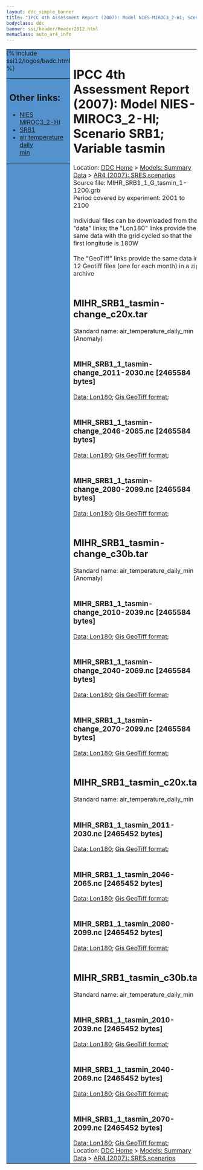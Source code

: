 ```yaml
---
layout: ddc_simple_banner
title: "IPCC 4th Assessment Report (2007): Model NIES-MIROC3_2-HI; Scenario SRB1; Variable tasmin"
bodyclass: ddc
banner: ssi/header/Header2012.html
menuclass: auto_ar4_info
---
```



<table width="100%" border="0" cellspacing="0" cellpadding="0" style="border-collapse: collapse;">
<tr style="margin:0;padding:0;border:0;">
<td style="margin:0;padding:0;border:0;height:1pt;width:150pt;background:#5492CD;" valign="top" >

<div id="lh-col2" class="auto_ar4_info">
<table class="menumain" bgcolor="#5492CD" cellspacing="0" width="100%" border="0">
<tr><td>
<h2> Other links:</h2>
<ul>
<li><a href="/auto/ar4/model-NIES-MIROC3_2-HI.html">NIES<br/>MIROC3_2-HI</a></li>
<li><a href="/auto/ar4/scenario-SRB1.html">SRB1</a></li>
<li><a href="/auto/ar4/var-air_temperature_daily_min.html">air temperature daily<br/> min</a></li>
</ul>
</td></tr>
{% include ssi12/logos/badc.html %}
</table>
</div>
</td>
<td><h1>IPCC 4th Assessment Report (2007): Model NIES-MIROC3_2-HI; Scenario SRB1; Variable tasmin</h1>

<!-- Breadcrumb1 -->
<div id="breadcrumb1" align="left">
Location: <a href="/index.html">DDC Home</a> > <a href="/sim/gcm_clim/">Models: Summary Data</a>
> <a href="/sim/gcm_clim/SRES_AR4/index.html">AR4 (2007): SRES scenarios</a>
</div>
<!-- End of Breadcrumb1 -->Source file: MIHR_SRB1_1_G_tasmin_1-1200.grb
<br/>
Period covered by experiment: 2001 to 2100<br/>
<br/>Individual files can be downloaded from the "data" links; the "Lon180" links provide the same data
         with the grid cycled so that the first longitude is 180W<br/>
<br/>The "GeoTiff" links provide the same data in 12 Geotiff files (one for each month)
          in a zip archive<br/>
<br/><h2>MIHR_SRB1_tasmin-change_c20x.tar</h2>
Standard name: air_temperature_daily_min (Anomaly)<br>
<br/><h3>MIHR_SRB1_1_tasmin-change_2011-2030.nc [2465584 bytes]</h3>
<a href="http://apps.ipcc-data.org/cgi-bin/downl/ar4_nc/tasmin/MIHR_SRB1_1_tasmin-change_2011-2030.nc">Data; </a><a href="http://apps.ipcc-data.org/cgi-bin/downl/ar4_nc/tasmin/MIHR_SRB1_1_tasmin-change_2011-2030.cyto180.nc"> Lon180</a>; <a href="/cgi-bin/downl/ar4_tif/tasmin/MIHR_SRB1_1_tasmin-change_2011-2030.zip">Gis GeoTiff format; </a><br/>
<br/><h3>MIHR_SRB1_1_tasmin-change_2046-2065.nc [2465584 bytes]</h3>
<a href="http://apps.ipcc-data.org/cgi-bin/downl/ar4_nc/tasmin/MIHR_SRB1_1_tasmin-change_2046-2065.nc">Data; </a><a href="http://apps.ipcc-data.org/cgi-bin/downl/ar4_nc/tasmin/MIHR_SRB1_1_tasmin-change_2046-2065.cyto180.nc"> Lon180</a>; <a href="/cgi-bin/downl/ar4_tif/tasmin/MIHR_SRB1_1_tasmin-change_2046-2065.zip">Gis GeoTiff format; </a><br/>
<br/><h3>MIHR_SRB1_1_tasmin-change_2080-2099.nc [2465584 bytes]</h3>
<a href="http://apps.ipcc-data.org/cgi-bin/downl/ar4_nc/tasmin/MIHR_SRB1_1_tasmin-change_2080-2099.nc">Data; </a><a href="http://apps.ipcc-data.org/cgi-bin/downl/ar4_nc/tasmin/MIHR_SRB1_1_tasmin-change_2080-2099.cyto180.nc"> Lon180</a>; <a href="/cgi-bin/downl/ar4_tif/tasmin/MIHR_SRB1_1_tasmin-change_2080-2099.zip">Gis GeoTiff format; </a><br/>
<br/><h2>MIHR_SRB1_tasmin-change_c30b.tar</h2>
Standard name: air_temperature_daily_min (Anomaly)<br>
<br/><h3>MIHR_SRB1_1_tasmin-change_2010-2039.nc [2465584 bytes]</h3>
<a href="http://apps.ipcc-data.org/cgi-bin/downl/ar4_nc/tasmin/MIHR_SRB1_1_tasmin-change_2010-2039.nc">Data; </a><a href="http://apps.ipcc-data.org/cgi-bin/downl/ar4_nc/tasmin/MIHR_SRB1_1_tasmin-change_2010-2039.cyto180.nc"> Lon180</a>; <a href="/cgi-bin/downl/ar4_tif/tasmin/MIHR_SRB1_1_tasmin-change_2010-2039.zip">Gis GeoTiff format; </a><br/>
<br/><h3>MIHR_SRB1_1_tasmin-change_2040-2069.nc [2465584 bytes]</h3>
<a href="http://apps.ipcc-data.org/cgi-bin/downl/ar4_nc/tasmin/MIHR_SRB1_1_tasmin-change_2040-2069.nc">Data; </a><a href="http://apps.ipcc-data.org/cgi-bin/downl/ar4_nc/tasmin/MIHR_SRB1_1_tasmin-change_2040-2069.cyto180.nc"> Lon180</a>; <a href="/cgi-bin/downl/ar4_tif/tasmin/MIHR_SRB1_1_tasmin-change_2040-2069.zip">Gis GeoTiff format; </a><br/>
<br/><h3>MIHR_SRB1_1_tasmin-change_2070-2099.nc [2465584 bytes]</h3>
<a href="http://apps.ipcc-data.org/cgi-bin/downl/ar4_nc/tasmin/MIHR_SRB1_1_tasmin-change_2070-2099.nc">Data; </a><a href="http://apps.ipcc-data.org/cgi-bin/downl/ar4_nc/tasmin/MIHR_SRB1_1_tasmin-change_2070-2099.cyto180.nc"> Lon180</a>; <a href="/cgi-bin/downl/ar4_tif/tasmin/MIHR_SRB1_1_tasmin-change_2070-2099.zip">Gis GeoTiff format; </a><br/>
<br/><h2>MIHR_SRB1_tasmin_c20x.tar</h2>
Standard name: air_temperature_daily_min<br>
<br/><h3>MIHR_SRB1_1_tasmin_2011-2030.nc [2465452 bytes]</h3>
<a href="http://apps.ipcc-data.org/cgi-bin/downl/ar4_nc/tasmin/MIHR_SRB1_1_tasmin_2011-2030.nc">Data; </a><a href="http://apps.ipcc-data.org/cgi-bin/downl/ar4_nc/tasmin/MIHR_SRB1_1_tasmin_2011-2030.cyto180.nc"> Lon180</a>; <a href="/cgi-bin/downl/ar4_tif/tasmin/MIHR_SRB1_1_tasmin_2011-2030.zip">Gis GeoTiff format; </a><br/>
<br/><h3>MIHR_SRB1_1_tasmin_2046-2065.nc [2465452 bytes]</h3>
<a href="http://apps.ipcc-data.org/cgi-bin/downl/ar4_nc/tasmin/MIHR_SRB1_1_tasmin_2046-2065.nc">Data; </a><a href="http://apps.ipcc-data.org/cgi-bin/downl/ar4_nc/tasmin/MIHR_SRB1_1_tasmin_2046-2065.cyto180.nc"> Lon180</a>; <a href="/cgi-bin/downl/ar4_tif/tasmin/MIHR_SRB1_1_tasmin_2046-2065.zip">Gis GeoTiff format; </a><br/>
<br/><h3>MIHR_SRB1_1_tasmin_2080-2099.nc [2465452 bytes]</h3>
<a href="http://apps.ipcc-data.org/cgi-bin/downl/ar4_nc/tasmin/MIHR_SRB1_1_tasmin_2080-2099.nc">Data; </a><a href="http://apps.ipcc-data.org/cgi-bin/downl/ar4_nc/tasmin/MIHR_SRB1_1_tasmin_2080-2099.cyto180.nc"> Lon180</a>; <a href="/cgi-bin/downl/ar4_tif/tasmin/MIHR_SRB1_1_tasmin_2080-2099.zip">Gis GeoTiff format; </a><br/>
<br/><h2>MIHR_SRB1_tasmin_c30b.tar</h2>
Standard name: air_temperature_daily_min<br>
<br/><h3>MIHR_SRB1_1_tasmin_2010-2039.nc [2465452 bytes]</h3>
<a href="http://apps.ipcc-data.org/cgi-bin/downl/ar4_nc/tasmin/MIHR_SRB1_1_tasmin_2010-2039.nc">Data; </a><a href="http://apps.ipcc-data.org/cgi-bin/downl/ar4_nc/tasmin/MIHR_SRB1_1_tasmin_2010-2039.cyto180.nc"> Lon180</a>; <a href="/cgi-bin/downl/ar4_tif/tasmin/MIHR_SRB1_1_tasmin_2010-2039.zip">Gis GeoTiff format; </a><br/>
<br/><h3>MIHR_SRB1_1_tasmin_2040-2069.nc [2465452 bytes]</h3>
<a href="http://apps.ipcc-data.org/cgi-bin/downl/ar4_nc/tasmin/MIHR_SRB1_1_tasmin_2040-2069.nc">Data; </a><a href="http://apps.ipcc-data.org/cgi-bin/downl/ar4_nc/tasmin/MIHR_SRB1_1_tasmin_2040-2069.cyto180.nc"> Lon180</a>; <a href="/cgi-bin/downl/ar4_tif/tasmin/MIHR_SRB1_1_tasmin_2040-2069.zip">Gis GeoTiff format; </a><br/>
<br/><h3>MIHR_SRB1_1_tasmin_2070-2099.nc [2465452 bytes]</h3>
<a href="http://apps.ipcc-data.org/cgi-bin/downl/ar4_nc/tasmin/MIHR_SRB1_1_tasmin_2070-2099.nc">Data; </a><a href="http://apps.ipcc-data.org/cgi-bin/downl/ar4_nc/tasmin/MIHR_SRB1_1_tasmin_2070-2099.cyto180.nc"> Lon180</a>; <a href="/cgi-bin/downl/ar4_tif/tasmin/MIHR_SRB1_1_tasmin_2070-2099.zip">Gis GeoTiff format; </a><br/>
<!-- Breadcrumb2 -->
<div id="breadcrumb2" align="left">
Location: <a href="/index.html">DDC Home</a> > <a href="/sim/gcm_clim/">Models: Summary Data</a>
> <a href="/sim/gcm_clim/SRES_AR4/index.html">AR4 (2007): SRES scenarios</a>
</div>
<!-- End of Breadcrumb2 --></td></tr></table>

